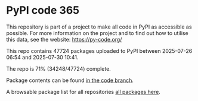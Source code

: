 # PyPI code 365

This repository is part of a project to make all code in PyPI as accessible as possible. For more information 
on the project and to find out how to utilise this data, see the website: https://py-code.org/

This repo contains 47724 packages uploaded to PyPI between 
2025-07-26 06:54 and 2025-07-30 10:41.

The repo is 71% (34248/47724) complete.

Package contents can be found [in the code branch](https://github.com/pypi-data/pypi-mirror-365/tree/code/packages).

A browsable package list for all repositories [all packages here](https://py-code.org/repositories/pypi-mirror-365).


